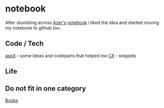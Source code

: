 # notebook

After stumbling across [Azer's](https://github.com/azer) [notebook](https://github.com/azer/notebook) i liked the idea and started moving my notebook to github too.



## Code / Tech
[aspX](aspx.md) - some Ideas and codeparts that helped me
[C#](csharp.md) - snippets


## Life


## Do not fit in one category
[Books](books.md)
